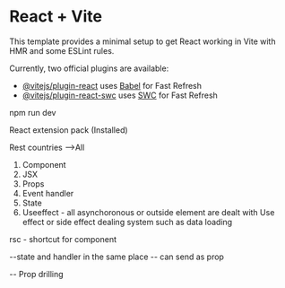 # React + Vite

This template provides a minimal setup to get React working in Vite with HMR and some ESLint rules.

Currently, two official plugins are available:

- [@vitejs/plugin-react](https://github.com/vitejs/vite-plugin-react/blob/main/packages/plugin-react/README.md) uses [Babel](https://babeljs.io/) for Fast Refresh
- [@vitejs/plugin-react-swc](https://github.com/vitejs/vite-plugin-react-swc) uses [SWC](https://swc.rs/) for Fast Refresh

npm run dev

React extension pack (Installed)

Rest countries -->All

1. Component
2. JSX
3. Props
4. Event handler
5. State
6. Useeffect - all asynchoronous or outside element are dealt with Use effect or side effect dealing system such as data loading

rsc - shortcut for component

--state and handler in the same place
-- can send as prop


-- Prop drilling





